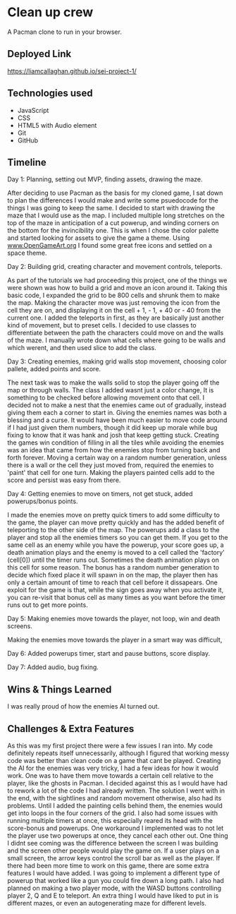 # Clean up crew

A Pacman clone to run in your browser.

## Deployed Link

https://liamcallaghan.github.io/sei-project-1/

## Technologies used

- JavaScript
- CSS
- HTML5 with Audio element
- Git
- GitHub

## Timeline

Day 1: Planning, setting out MVP, finding assets, drawing the maze.

After deciding to use Pacman as the basis for my cloned game, I sat down to plan the differences I would make and write some psuedocode for the things I was going to keep the same. I decided to start with drawing the maze that I would use as the map. I included multiple long stretches on the top of the maze in anticipation of a cut powerup, and winding corners on the bottom for the invincibility one. This is when I chose the color palette and started looking for assets to give the game a theme. Using www.OpenGameArt.org I found some great free icons and settled on a space theme.

Day 2: Building grid, creating character and movement controls, teleports.

As part of the tutorials we had proceeding this project, one of the things we were shown was how to build a grid and move an icon around it. Taking this basic code, I expanded the grid to be 800 cells and shrunk them to make the map. Making the character move was just removing the icon from the cell they are on, and displaying it on the cell + 1, - 1, + 40 or - 40 from the current one. I added the teleports in first, as they are basically just another kind of movement, but to preset cells. I decided to use classes to differentiate between the path the characters could move on and the walls of the maze. I manually wrote down what cells where going to be walls and which werent, and then used slice to add the class.

Day 3: Creating enemies, making grid walls stop movement, choosing color pallete, added points and score.

The next task was to make the walls solid to stop the player going off the map or through walls. The class I added wasnt just a color change, It is something to be checked before allowing movement onto that cell. I decided not to make a nest that the enemies came out of gradually, instead giving them each a corner to start in. Giving the enemies names was both a blessing and a curse. It would have been much easier to move code around if I had just given them numbers, though it did keep up morale while bug fixing to know that it was hank and josh that keep getting stuck. Creating the games win condition of filling in all the tiles while avoiding the enemies was an idea that came from how the enemies stop from turning back and forth forever. Moving a certain way on a random number generation, unless there is a wall or the cell they just moved from, required the enemies to 'paint' that cell for one turn. Making the players painted cells add to the score and persist was easy from there.

Day 4: Getting enemies to move on timers, not get stuck, added powerups/bonus points.

I made the enemies move on pretty quick timers to add some difficulty to the game, the player can move pretty quickly and has the added benefit of teleporting to the other side of the map. The powerups add a class to the player and stop all the enemies timers so you can get them. If you get to the same cell as an enemy while you have the powerup, your score goes up, a death animation plays and the enemy is moved to a cell called the 'factory' (cell[0]) until the timer runs out. Sometimes the death animation plays on this cell for some reason. The bonus has a random number generation to decide which fixed place it will spawn in on the map, the player then has only a certain amount of time to reach that cell before it dissapears. One exploit for the game is that, while the sign goes away when you activate it, you can re-visit that bonus cell as many times as you want before the timer runs out to get more points.

Day 5: Making enemies move towards the player, not loop, win and death screens.

Making the enemies move towards the player in a smart way was difficult, 

Day 6: Added powerups timer, start and pause buttons, score display.

Day 7: Added audio, bug fixing.

## Wins & Things Learned

I was really proud of how the enemies AI turned out.

## Challenges & Extra Features

As this was my first project there were a few issues I ran into. My code definitely repeats itself unnecessarily, although I figured that working messy code was better than clean code on a game that cant be played.
Creating the AI for the enemies was very tricky, I had a few ideas for how it would work. One was to have them move towards a certain cell relative to the player, like the ghosts in Pacman. I decided against this as I would have had to rework a lot of the code I had already written. The solution I went with in the end, with the sightlines and random movement otherwise, also had its problems. Until I added the painting cells behind them, the enemies would get into loops in the four corners of the grid.
I also had some issues with running multiple timers at once, this especially reared its head with the score-bonus and powerups. One workaround I implemented was to not let the player use two powerups at once, they cancel each other out. One thing I didnt see coming was the difference between the screen I was building and the screen other people would play the game on. If a user plays on a small screen, the arrow keys control the scroll bar as well as the player. 
If there had been more time to work on this game, there are some extra features I would have added. I was going to implement a different type of powerup that worked like a gun you could fire down a long path. I also had planned on making a two player mode, with the WASD buttons controlling player 2, Q and E to teleport. An extra thing I would have liked to put in is different mazes, or even an autogenerating maze for different levels.